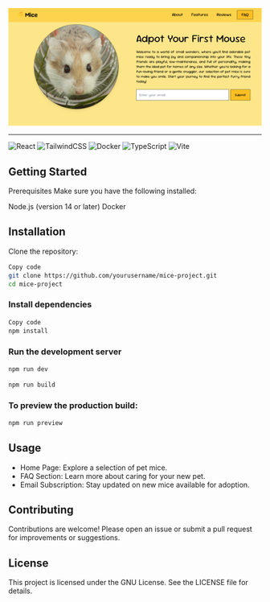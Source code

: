 ![Mice](./public/banner.png)

---

![React](https://img.shields.io/badge/react-%2320232a.svg?style=for-the-badge&logo=react&logoColor=%2361DAFB) ![TailwindCSS](https://img.shields.io/badge/tailwindcss-%2338B2AC.svg?style=for-the-badge&logo=tailwind-css&logoColor=white) ![Docker](https://img.shields.io/badge/docker-%230db7ed.svg?style=for-the-badge&logo=docker&logoColor=white) ![TypeScript](https://img.shields.io/badge/typescript-%23007ACC.svg?style=for-the-badge&logo=typescript&logoColor=white) ![Vite](https://img.shields.io/badge/vite-%23646CFF.svg?style=for-the-badge&logo=vite&logoColor=white)

## Getting Started

Prerequisites
Make sure you have the following installed:

Node.js (version 14 or later)
Docker

## Installation
Clone the repository:

```bash
Copy code
git clone https://github.com/yourusername/mice-project.git
cd mice-project
```

### Install dependencies

```bash
Copy code
npm install
```

### Run the development server

```bash
npm run dev
```

```bash
npm run build
```

### To preview the production build:

```bash
npm run preview
```

## Usage

- Home Page: Explore a selection of pet mice.
- FAQ Section: Learn more about caring for your new pet.
- Email Subscription: Stay updated on new mice available for adoption.

## Contributing
Contributions are welcome! Please open an issue or submit a pull request for improvements or suggestions.

## License
This project is licensed under the GNU License. See the LICENSE file for details.

